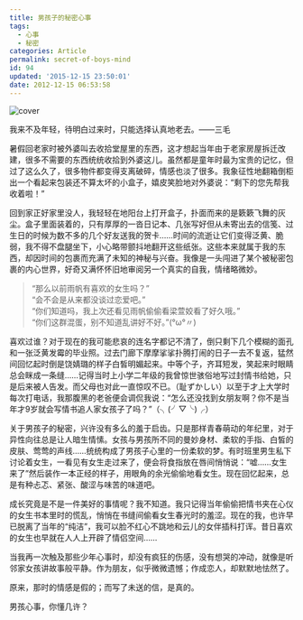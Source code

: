 ```yaml
---
title: 男孩子的秘密心事
tags:
  - 心事
  - 秘密
categories: Article
permalink: secret-of-boys-mind
id: 94
updated: '2015-12-15 23:50:01'
date: 2012-12-15 06:53:58
---
```


![cover](https://cat.yufan.me/cats/20130102143149.jpg)

我来不及年轻，待明白过来时，只能选择认真地老去。——三毛

暑假回老家时被外婆叫去收拾堂屋里的东西，这才想起当年由于老家房屋拆迁改建，很多不需要的东西统统收拾到外婆这儿。虽然都是童年时最为宝贵的记忆，但过了这么久了，很多物件都变得支离破碎，情感也淡了很多。我象征性地翻箱倒柜出一个看起来包装还不算太坏的小盒子，嬉皮笑脸地对外婆说：“剩下的您先帮我收着啦！”

回到家正好家里没人，我轻轻在地阳台上打开盒子，扑面而来的是簌簌飞舞的灰尘。盒子里面装着的，只有厚厚的一沓日记本、几张写好但从未寄出去的信笺、过生日的时候为数不多的几个好友送我的贺卡……时间的流逝让它们变得泛黄、脆弱，我不得不盘腿坐下，小心略带颤抖地翻开这些纸张。这些本来就属于我的东西，却因时间的包裹而充满了未知的神秘与兴奋。我像是一头闯进了某个被秘密包裹的内心世界，好奇又满怀怀旧地审阅另一个真实的自我，情绪略微妙。

<!--more-->

>“那么以前雨帆有喜欢的女生吗？”  
>“会不会是从来都没谈过恋爱吧。”  
>“你们知道吗，我上次还看见雨帆偷偷看梁萱姣看了好久哦。”  
>“你们这群混蛋，别不知道乱讲好不好。”(°ω°〃)

喜欢过谁？对于现在的我可能悲哀的连名字都记不清了，倒只剩下几个模糊的面孔和一张泛黄发霉的毕业照。过去门廊下摩摩挲挲扑腾打闹的日子一去不复返，猛然间回忆起时倒是饶婧璐的样子白皙明媚起来。中等个子，齐耳短发，笑起来时眼睛总会眯成一条缝……记得当时上小学二年级的我曾惊世骇俗地写过封情书给她，只是后来被人告发。而父母也对此一直惊叹不已。（耻ずかしい）以至于才上大学时每次打电话，我那腹黑的老爸便会调侃我说：“怎么还没找到女朋友啊？你不是当年才9岁就会写情书追人家女孩子了吗？”（╮(╯▽╰)╭）

关于男孩子的秘密，兴许没有多么的羞于启齿。只是那样青春萌动的年纪里，对于异性向往总是让人暗生情愫。女孩与男孩所不同的曼妙身材、柔软的手指、白皙的皮肤、莺莺的声线……统统构成了男孩子心里的一份柔软的梦。有时班里男生私下讨论着女生，一看见有女生走过来了，便会将食指放在唇间悄悄说：“嘘……女生来了”然后装作一本正经的样子，用眼角的余光偷偷地看女生。现在回忆起来，总是有种忐忑、紧张、酸涩与味苦的味道吧。

成长究竟是不是一件美好的事情呢？我不知道。我只记得当年偷偷把情书夹在心仪的女生书本里时的慌乱，悄悄在书缝间偷看女生春光时的羞涩。现在的我，也许早已脱离了当年的“纯洁”，我可以脸不红心不跳地和云儿的女伴插科打诨。昔日喜欢的女生也早就在人人上开辟了情侣空间……

当我再一次触及那些少年心事时，却没有疯狂的伤感，没有想哭的冲动，就像是听邻家女孩讲故事般平静。作为朋友，似乎微微遗憾；作成恋人，却默默地怯然了。

原来，那时的情感是假的；而写了未送的信，是真的。

男孩心事，你懂几许？
